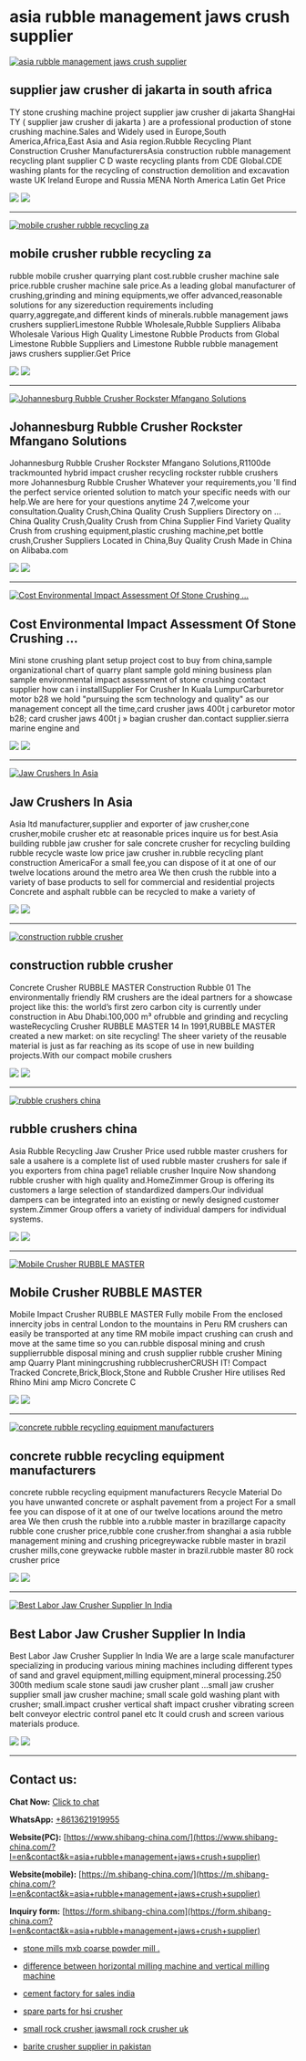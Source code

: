 # asia rubble management jaws crush supplier

<a href="https://swt.shibang-china.com/?l=en&img&k=asia+rubble+management+jaws+crush+supplier" target="_blank">![asia rubble management jaws crush supplier](http://static.shibang-china.com/all-800x300/1387.jpg)</a>

## supplier jaw crusher di jakarta in south africa
TY stone crushing machine project supplier jaw crusher di jakarta ShangHai TY ( supplier jaw crusher di jakarta ) are a professional production of stone crushing machine.Sales and Widely used in Europe,South America,Africa,East Asia and Asia region.Rubble Recycling Plant Construction Crusher ManufacturersAsia construction rubble management recycling plant supplier C D waste recycling plants from CDE Global.CDE washing plants for the recycling of construction demolition and excavation waste UK Ireland Europe and Russia MENA North America Latin Get Price


<a href="https://whatsapp.shibangsoft.com/WhatsApp.php" target="_blank" title="WhatsApp">![](http://static.shibang-china.com/icon/whatsapp.png)</a> <a href="https://swt.shibang-china.com/?l=en&icon&k=asia+rubble+management+jaws+crush+supplier" target="_blank">![](http://static.shibang-china.com/icon/chat-en.png)</a>

---

<a href="https://swt.shibang-china.com/?l=en&img&k=asia+rubble+management+jaws+crush+supplier" target="_blank">![mobile crusher rubble recycling za](http://static.shibang-china.com/all-800x300/317.jpg)</a>

## mobile crusher rubble recycling za
rubble mobile crusher quarrying plant cost.rubble crusher machine sale price.rubble crusher machine sale price.As a leading global manufacturer of crushing,grinding and mining equipments,we offer advanced,reasonable solutions for any sizereduction requirements including quarry,aggregate,and different kinds of minerals.rubble management jaws crushers supplierLimestone Rubble Wholesale,Rubble Suppliers Alibaba Wholesale Various High Quality Limestone Rubble Products from Global Limestone Rubble Suppliers and Limestone Rubble rubble management jaws crushers supplier.Get Price


<a href="https://whatsapp.shibangsoft.com/WhatsApp.php" target="_blank" title="WhatsApp">![](http://static.shibang-china.com/icon/whatsapp.png)</a> <a href="https://swt.shibang-china.com/?l=en&icon&k=asia+rubble+management+jaws+crush+supplier" target="_blank">![](http://static.shibang-china.com/icon/chat-en.png)</a>

---

<a href="https://swt.shibang-china.com/?l=en&img&k=asia+rubble+management+jaws+crush+supplier" target="_blank">![Johannesburg Rubble Crusher Rockster Mfangano Solutions](http://static.shibang-china.com/all-800x300/490.jpg)</a>

## Johannesburg Rubble Crusher Rockster Mfangano Solutions
Johannesburg Rubble Crusher Rockster Mfangano Solutions,R1100de trackmounted hybrid impact crusher recycling rockster rubble crushers more Johannesburg Rubble Crusher Whatever your requirements,you 'll find the perfect service oriented solution to match your specific needs with our help.We are here for your questions anytime 24 7,welcome your consultation.Quality Crush,China Quality Crush Suppliers Directory on …China Quality Crush,Quality Crush from China Supplier Find Variety Quality Crush from crushing equipment,plastic crushing machine,pet bottle crush,Crusher Suppliers Located in China,Buy Quality Crush Made in China on Alibaba.com


<a href="https://whatsapp.shibangsoft.com/WhatsApp.php" target="_blank" title="WhatsApp">![](http://static.shibang-china.com/icon/whatsapp.png)</a> <a href="https://swt.shibang-china.com/?l=en&icon&k=asia+rubble+management+jaws+crush+supplier" target="_blank">![](http://static.shibang-china.com/icon/chat-en.png)</a>

---

<a href="https://swt.shibang-china.com/?l=en&img&k=asia+rubble+management+jaws+crush+supplier" target="_blank">![Cost Environmental Impact Assessment Of Stone Crushing …](http://static.shibang-china.com/all-800x300/818.jpg)</a>

## Cost Environmental Impact Assessment Of Stone Crushing …
Mini stone crushing plant setup project cost to buy from china,sample organizational chart of quarry plant sample gold mining business plan sample environmental impact assessment of stone crushing contact supplier how can i installSupplier For Crusher In Kuala LumpurCarburetor motor b28 we hold &quot;pursuing the scm technology and quality&quot; as our management concept all the time,card crusher jaws 400t j carburetor motor b28; card crusher jaws 400t j &#187; bagian crusher dan.contact supplier.sierra marine engine and


<a href="https://whatsapp.shibangsoft.com/WhatsApp.php" target="_blank" title="WhatsApp">![](http://static.shibang-china.com/icon/whatsapp.png)</a> <a href="https://swt.shibang-china.com/?l=en&icon&k=asia+rubble+management+jaws+crush+supplier" target="_blank">![](http://static.shibang-china.com/icon/chat-en.png)</a>

---

<a href="https://swt.shibang-china.com/?l=en&img&k=asia+rubble+management+jaws+crush+supplier" target="_blank">![Jaw Crushers In Asia](http://static.shibang-china.com/all-800x300/1522.jpg)</a>

## Jaw Crushers In Asia
Asia ltd manufacturer,supplier and exporter of jaw crusher,cone crusher,mobile crusher etc at reasonable prices inquire us for best.Asia building rubble jaw crusher for sale concrete crusher for recycling building rubble recycle waste low price jaw crusher in.rubble recycling plant construction AmericaFor a small fee,you can dispose of it at one of our twelve locations around the metro area We then crush the rubble into a variety of base products to sell for commercial and residential projects Concrete and asphalt rubble can be recycled to make a variety of


<a href="https://whatsapp.shibangsoft.com/WhatsApp.php" target="_blank" title="WhatsApp">![](http://static.shibang-china.com/icon/whatsapp.png)</a> <a href="https://swt.shibang-china.com/?l=en&icon&k=asia+rubble+management+jaws+crush+supplier" target="_blank">![](http://static.shibang-china.com/icon/chat-en.png)</a>

---

<a href="https://swt.shibang-china.com/?l=en&img&k=asia+rubble+management+jaws+crush+supplier" target="_blank">![construction rubble crusher](http://static.shibang-china.com/all-800x300/905.jpg)</a>

## construction rubble crusher
Concrete Crusher RUBBLE MASTER Construction Rubble 01 The environmentally friendly RM crushers are the ideal partners for a showcase project like this: the world’s first zero carbon city is currently under construction in Abu Dhabi.100,000 m&#179; ofrubble and grinding and recycling wasteRecycling Crusher RUBBLE MASTER 14 In 1991,RUBBLE MASTER created a new market: on site recycling! The sheer variety of the reusable material is just as far reaching as its scope of use in new building projects.With our compact mobile crushers


<a href="https://whatsapp.shibangsoft.com/WhatsApp.php" target="_blank" title="WhatsApp">![](http://static.shibang-china.com/icon/whatsapp.png)</a> <a href="https://swt.shibang-china.com/?l=en&icon&k=asia+rubble+management+jaws+crush+supplier" target="_blank">![](http://static.shibang-china.com/icon/chat-en.png)</a>

---

<a href="https://swt.shibang-china.com/?l=en&img&k=asia+rubble+management+jaws+crush+supplier" target="_blank">![rubble crushers china](http://static.shibang-china.com/all-800x300/960.jpg)</a>

## rubble crushers china
Asia Rubble Recycling Jaw Crusher Price used rubble master crushers for sale a usahere is a complete list of used rubble master crushers for sale if you exporters from china page1 reliable crusher Inquire Now shandong rubble crusher with high quality and.HomeZimmer Group is offering its customers a large selection of standardized dampers.Our individual dampers can be integrated into an existing or newly designed customer system.Zimmer Group offers a variety of individual dampers for individual systems.


<a href="https://whatsapp.shibangsoft.com/WhatsApp.php" target="_blank" title="WhatsApp">![](http://static.shibang-china.com/icon/whatsapp.png)</a> <a href="https://swt.shibang-china.com/?l=en&icon&k=asia+rubble+management+jaws+crush+supplier" target="_blank">![](http://static.shibang-china.com/icon/chat-en.png)</a>

---

<a href="https://swt.shibang-china.com/?l=en&img&k=asia+rubble+management+jaws+crush+supplier" target="_blank">![Mobile Crusher RUBBLE MASTER](http://static.shibang-china.com/all-800x300/259.jpg)</a>

## Mobile Crusher RUBBLE MASTER
Mobile Impact Crusher RUBBLE MASTER Fully mobile From the enclosed innercity jobs in central London to the mountains in Peru RM crushers can easily be transported at any time RM mobile impact crushing can crush and move at the same time so you can.rubble disposal mining and crush supplierrubble disposal mining and crush supplier rubble crusher Mining amp Quarry Plant miningcrushing rubblecrusherCRUSH IT! Compact Tracked Concrete,Brick,Block,Stone and Rubble Crusher Hire utilises Red Rhino Mini amp Micro Concrete C


<a href="https://whatsapp.shibangsoft.com/WhatsApp.php" target="_blank" title="WhatsApp">![](http://static.shibang-china.com/icon/whatsapp.png)</a> <a href="https://swt.shibang-china.com/?l=en&icon&k=asia+rubble+management+jaws+crush+supplier" target="_blank">![](http://static.shibang-china.com/icon/chat-en.png)</a>

---

<a href="https://swt.shibang-china.com/?l=en&img&k=asia+rubble+management+jaws+crush+supplier" target="_blank">![concrete rubble recycling equipment manufacturers](http://static.shibang-china.com/all-800x300/6.jpg)</a>

## concrete rubble recycling equipment manufacturers
concrete rubble recycling equipment manufacturers Recycle Material Do you have unwanted concrete or asphalt pavement from a project For a small fee you can dispose of it at one of our twelve locations around the metro area We then crush the rubble into a.rubble master in brazillarge capacity rubble cone crusher price,rubble cone crusher.from shanghai a asia rubble management mining and crushing pricegreywacke rubble master in brazil crusher mills,cone greywacke rubble master in brazil.rubble master 80 rock crusher price


<a href="https://whatsapp.shibangsoft.com/WhatsApp.php" target="_blank" title="WhatsApp">![](http://static.shibang-china.com/icon/whatsapp.png)</a> <a href="https://swt.shibang-china.com/?l=en&icon&k=asia+rubble+management+jaws+crush+supplier" target="_blank">![](http://static.shibang-china.com/icon/chat-en.png)</a>

---

<a href="https://swt.shibang-china.com/?l=en&img&k=asia+rubble+management+jaws+crush+supplier" target="_blank">![Best Labor Jaw Crusher Supplier In India](http://static.shibang-china.com/all-800x300/1124.jpg)</a>

## Best Labor Jaw Crusher Supplier In India
Best Labor Jaw Crusher Supplier In India We are a large scale manufacturer specializing in producing various mining machines including different types of sand and gravel equipment,milling equipment,mineral processing.250 300th medium scale stone saudi jaw crusher plant …small jaw crusher supplier small jaw crusher machine; small scale gold washing plant with crusher; small.impact crusher vertical shaft impact crusher vibrating screen belt conveyor electric control panel etc It could crush and screen various materials produce.


<a href="https://whatsapp.shibangsoft.com/WhatsApp.php" target="_blank" title="WhatsApp">![](http://static.shibang-china.com/icon/whatsapp.png)</a> <a href="https://swt.shibang-china.com/?l=en&icon&k=asia+rubble+management+jaws+crush+supplier" target="_blank">![](http://static.shibang-china.com/icon/chat-en.png)</a>

---
## Contact us:

**Chat Now:** [Click to chat](https://swt.shibang-china.com?l=en&contact&k=asia+rubble+management+jaws+crush+supplier)

**WhatsApp:**  [+8613621919955](https://whatsapp.shibangsoft.com/WhatsApp.php)

**Website(PC):** [https://www.shibang-china.com/](https://www.shibang-china.com/?l=en&contact&k=asia+rubble+management+jaws+crush+supplier)

**Website(mobile):** [https://m.shibang-china.com/](https://m.shibang-china.com/?l=en&contact&k=asia+rubble+management+jaws+crush+supplier)

**Inquiry form:** [https://form.shibang-china.com](https://form.shibang-china.com?l=en&contact&k=asia+rubble+management+jaws+crush+supplier)

* [stone mills mxb coarse powder mill .](../137/stone%20mills%20mxb%20coarse%20powder%20mill%20..md)

* [difference between horizontal milling machine and vertical milling machine](../130/difference%20between%20horizontal%20milling%20machine%20and%20vertical%20milling%20machine.md)

* [cement factory for sales india](../128/cement%20factory%20for%20sales%20india.md)

* [spare parts for hsi crusher](../127/spare%20parts%20for%20hsi%20crusher.md)

* [small rock crusher jawsmall rock crusher uk](../137/small%20rock%20crusher%20jawsmall%20rock%20crusher%20uk.md)

* [barite crusher supplier in pakistan](../139/barite%20crusher%20supplier%20in%20pakistan.md)